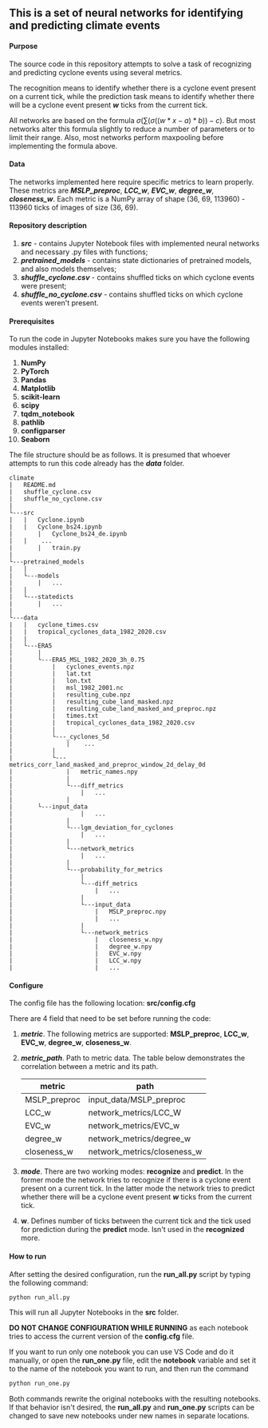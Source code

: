 ## This is a set of neural networks for identifying and predicting climate events

#### Purpose

The source code in this repository attempts to solve a task of recognizing and predicting cyclone events using several metrics.

The recognition means to identify whether there is a cyclone event present on a current tick, while the prediction task means to identify whether there will be a cyclone event present ***w*** ticks from the current tick.

All networks are based on the formula
$\sigma (\sum(\sigma((w * x - a) * b)) - c).$
But most networks alter this formula slightly to reduce a number of parameters or to limit their range. Also, most networks perform maxpooling before implementing the formula above.

#### Data

The networks implemented here require specific metrics to learn properly. These metrics are ***MSLP_preproc***, ***LCC_w***, ***EVC_w***, ***degree_w***, ***closeness_w***. Each metric is a NumPy array of shape (36, 69, 113960) - 113960 ticks of images of size (36, 69).

#### Repository description

1. ***src*** - contains Jupyter Notebook files with implemented neural networks and necessary .py files with functions;
2. ***pretrained_models*** - contains state dictionaries of pretrained models, and also models themselves;
3. ***shuffle_cyclone.csv*** - contains shuffled ticks on which cyclone events were present;
4. ***shuffle_no_cyclone.csv*** - contains shuffled ticks on which cyclone events weren't present.

#### Prerequisites

To run the code in Jupyter Notebooks makes sure you have the following modules installed:

1. **NumPy**
2. **PyTorch**
3. **Pandas**
4. **Matplotlib**
5. **scikit-learn**
6. **scipy**
7. **tqdm_notebook**
8. **pathlib**
9. **configparser**
10. **Seaborn**

The file structure should be as follows. It is presumed that whoever attempts to run this code already has the ***data*** folder.

```
climate
|   README.md
|   shuffle_cyclone.csv
|   shuffle_no_cyclone.csv
|
└---src
|	|   Cyclone.ipynb
|	|   Cyclone_bs24.ipynb
|   	|   Cyclone_bs24_de.ipynb
|	|    ...
|   	|   train.py	
|
└---pretrained_models
|   |
|   └---models
|       |   ...
|   |
|   └---statedicts
|       |   ...
|    
└---data
|   |   cyclone_times.csv
|   |   tropical_cyclones_data_1982_2020.csv
|   |
|   └---ERA5
|       |
|       └---ERA5_MSL_1982_2020_3h_0.75
|           |   cyclones_events.npz
|           |   lat.txt
|           |   lon.txt
|           |   msl_1982_2001.nc
|           |   resulting_cube.npz
|           |   resulting_cube_land_masked.npz
|           |   resulting_cube_land_masked_and_preproc.npz
|           |   times.txt
|           |   tropical_cyclones_data_1982_2020.csv
|           |
|           └---_cyclones_5d
|           	|    ...
|           |
|           └---metrics_corr_land_masked_and_preproc_window_2d_delay_0d
|               |   metric_names.npy
|               |
|               └---diff_metrics
|                   |   ...
|               |
|		└---input_data
|                   |   ...
|               |
|               └---lgm_deviation_for_cyclones
|                   |   ...
|               |
|               └---network_metrics
|                   |   ...
|               |
|               └---probability_for_metrics
|                   |
|                   └---diff_metrics
|                   	|   ...
|                   |
|                   └---input_data
|                       |   MSLP_preproc.npy
|                       |   ...
|                   |
|                   └---network_metrics
|                       |   closeness_w.npy
|                       |   degree_w.npy
|                       |   EVC_w.npy
|                       |   LCC_w.npy
|                       |   ...
```

#### Configure

The config file has the following location: **src/config.cfg**

There are 4 field that need to be set before running the code:

1. ***metric***. The following metrics are supported: **MSLP_preproc**, **LCC_w**, **EVC_w**, **degree_w**, **closeness_w**.

2. ***metric_path***. Path to metric data. The table below demonstrates the correlation between a metric and its path.

   | metric       | path                        |
   | ------------ | --------------------------- |
   | MSLP_preproc | input_data/MSLP_preproc     |
   | LCC_w        | network_metrics/LCC_W       |
   | EVC_w        | network_metrics/EVC_w       |
   | degree_w     | network_metrics/degree_w    |
   | closeness_w  | network_metrics/closeness_w |

3. ***mode***. There are two working modes: **recognize** and **predict**. In the former mode the network tries to recognize if there is a cyclone event present on a current tick. In the latter mode the network tries to predict whether there will be a cyclone event present ***w*** ticks from the current tick.
4. **w**. Defines number of ticks between the current tick and the tick used for prediction during the **predict** mode. Isn't used in the **recognized** more.

#### How to run

After setting the desired configuration, run the **run_all.py** script by typing the following command:

```bash
python run_all.py
```

This will run all Jupyter Notebooks in the **src** folder. 

**DO NOT CHANGE CONFIGURATION WHILE RUNNING** as each notebook tries to access the current version of the **config.cfg** file.

If you want to run only one notebook you can use VS Code and do it manually, or open the **run_one.py** file, edit the **notebook** variable and set it to the name of the notebook you want to run, and then run the command

```bash
python run_one.py
```

Both commands rewrite the original notebooks with the resulting notebooks. If that behavior isn't desired, the **run_all.py** and **run_one.py** scripts can be changed to save new notebooks under new names in separate locations.

